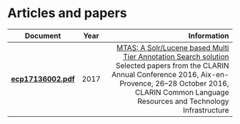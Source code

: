 # Articles and papers


| Document   | Year | Information |
|----------|:-------------:|------:|
| **[ecp17136002.pdf](ecp17136002.pdf)** | 2017 | [MTAS: A Solr/Lucene based Multi Tier Annotation Search solution](http://www.ep.liu.se/ecp/article.asp?issue=136&article=002)<br />Selected papers from the CLARIN Annual Conference 2016, Aix-en-Provence, 26–28 October 2016, CLARIN Common Language Resources and Technology Infrastructure |



